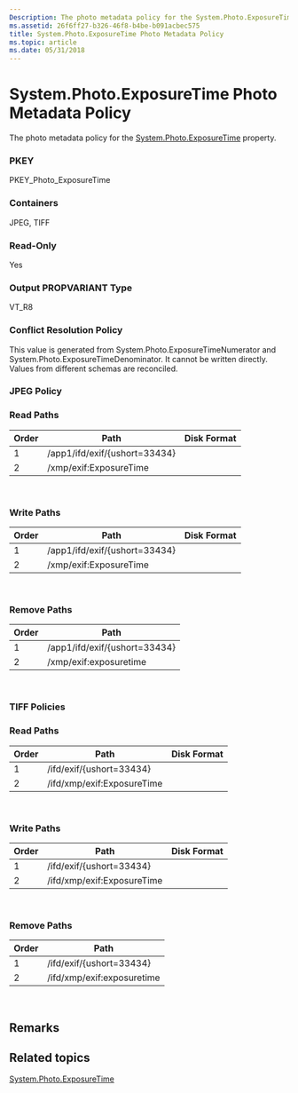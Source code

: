 ```yaml
---
Description: The photo metadata policy for the System.Photo.ExposureTime property.
ms.assetid: 26f6ff27-b326-46f8-b4be-b091acbec575
title: System.Photo.ExposureTime Photo Metadata Policy
ms.topic: article
ms.date: 05/31/2018
---
```


# System.Photo.ExposureTime Photo Metadata Policy

The photo metadata policy for the [System.Photo.ExposureTime](https://msdn.microsoft.com/library/bb760438(VS.85).aspx) property.

### PKEY

PKEY\_Photo\_ExposureTime

### Containers

JPEG, TIFF

### Read-Only

Yes

### Output PROPVARIANT Type

VT\_R8

### Conflict Resolution Policy

This value is generated from System.Photo.ExposureTimeNumerator and System.Photo.ExposureTimeDenominator. It cannot be written directly. Values from different schemas are reconciled.

### JPEG Policy

### Read Paths



| Order | Path                          | Disk Format |
|-------|-------------------------------|-------------|
| 1     | /app1/ifd/exif/{ushort=33434} |             |
| 2     | /xmp/exif:ExposureTime        |             |



 

### Write Paths



| Order | Path                          | Disk Format |
|-------|-------------------------------|-------------|
| 1     | /app1/ifd/exif/{ushort=33434} |             |
| 2     | /xmp/exif:ExposureTime        |             |



 

### Remove Paths



| Order | Path                          |
|-------|-------------------------------|
| 1     | /app1/ifd/exif/{ushort=33434} |
| 2     | /xmp/exif:exposuretime        |



 

### TIFF Policies

### Read Paths



| Order | Path                       | Disk Format |
|-------|----------------------------|-------------|
| 1     | /ifd/exif/{ushort=33434}   |             |
| 2     | /ifd/xmp/exif:ExposureTime |             |



 

### Write Paths



| Order | Path                       | Disk Format |
|-------|----------------------------|-------------|
| 1     | /ifd/exif/{ushort=33434}   |             |
| 2     | /ifd/xmp/exif:ExposureTime |             |



 

### Remove Paths



| Order | Path                       |
|-------|----------------------------|
| 1     | /ifd/exif/{ushort=33434}   |
| 2     | /ifd/xmp/exif:exposuretime |



 

## Remarks

## Related topics

<dl> <dt>

[System.Photo.ExposureTime](https://msdn.microsoft.com/library/bb760438(VS.85).aspx)
</dt> </dl>

 

 



